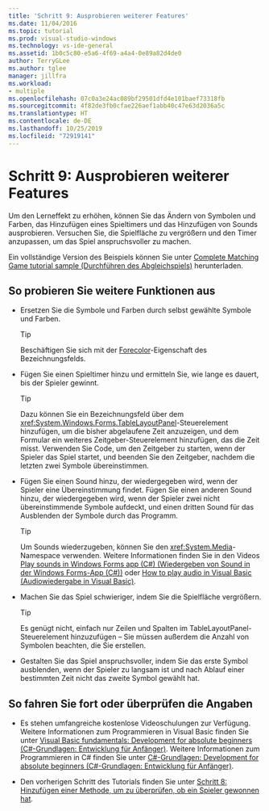 ```yaml
---
title: 'Schritt 9: Ausprobieren weiterer Features'
ms.date: 11/04/2016
ms.topic: tutorial
ms.prod: visual-studio-windows
ms.technology: vs-ide-general
ms.assetid: 1b0c5c80-e5a6-4f69-a4a4-0e89a82d4de0
author: TerryGLee
ms.author: tglee
manager: jillfra
ms.workload:
- multiple
ms.openlocfilehash: 07c0a3e24ac089bf29501dfd4e101baef73318fb
ms.sourcegitcommit: 4f82de3fb0cfae226aef1abb40c47e63d2036a5c
ms.translationtype: HT
ms.contentlocale: de-DE
ms.lasthandoff: 10/25/2019
ms.locfileid: "72919141"
---
```

# <a name="step-9-try-other-features"></a>Schritt 9: Ausprobieren weiterer Features
Um den Lerneffekt zu erhöhen, können Sie das Ändern von Symbolen und Farben, das Hinzufügen eines Spieltimers und das Hinzufügen von Sounds ausprobieren. Versuchen Sie, die Spielfläche zu vergrößern und den Timer anzupassen, um das Spiel anspruchsvoller zu machen.

Ein vollständige Version des Beispiels können Sie unter [Complete Matching Game tutorial sample (Durchführen des Abgleichspiels)](https://code.msdn.microsoft.com/Complete-Matching-Game-4cffddba) herunterladen.

## <a name="to-try-other-features"></a>So probieren Sie weitere Funktionen aus

- Ersetzen Sie die Symbole und Farben durch selbst gewählte Symbole und Farben.

    > [!TIP]
    > Beschäftigen Sie sich mit der [Forecolor](<xref:System.Windows.Forms.Control.ForeColor%2A>)-Eigenschaft des Bezeichnungsfelds.

- Fügen Sie einen Spieltimer hinzu und ermitteln Sie, wie lange es dauert, bis der Spieler gewinnt.

    > [!TIP]
    > Dazu können Sie ein Bezeichnungsfeld über dem <xref:System.Windows.Forms.TableLayoutPanel>-Steuerelement hinzufügen, um die bisher abgelaufene Zeit anzuzeigen, und dem Formular ein weiteres Zeitgeber-Steuerelement hinzufügen, das die Zeit misst. Verwenden Sie Code, um den Zeitgeber zu starten, wenn der Spieler das Spiel startet, und beenden Sie den Zeitgeber, nachdem die letzten zwei Symbole übereinstimmen.

- Fügen Sie einen Sound hinzu, der wiedergegeben wird, wenn der Spieler eine Übereinstimmung findet. Fügen Sie einen anderen Sound hinzu, der wiedergegeben wird, wenn der Spieler zwei nicht übereinstimmende Symbole aufdeckt, und einen dritten Sound für das Ausblenden der Symbole durch das Programm.

    > [!TIP]
    > Um Sounds wiederzugeben, können Sie den <xref:System.Media>-Namespace verwenden. Weitere Informationen finden Sie in den Videos [Play sounds in Windows Forms app (C#) (Wiedergeben von Sound in der Windows Forms-App (C#))](https://www.youtube.com/watch?v=qOh4ooHg1UU&feature=youtu.be) oder [How to play audio in Visual Basic (Audiowiedergabe in Visual Basic)](https://www.youtube.com/watch?v=-4oPDeQrtMs&feature=youtu.be).

- Machen Sie das Spiel schwieriger, indem Sie die Spielfläche vergrößern.

    > [!TIP]
    > Es genügt nicht, einfach nur Zeilen und Spalten im TableLayoutPanel-Steuerelement hinzuzufügen – Sie müssen außerdem die Anzahl von Symbolen beachten, die Sie erstellen.

- Gestalten Sie das Spiel anspruchsvoller, indem Sie das erste Symbol ausblenden, wenn der Spieler zu langsam ist und nach Ablauf einer bestimmten Zeit nicht das zweite Symbol gewählt hat.

## <a name="to-continue-or-review"></a>So fahren Sie fort oder überprüfen die Angaben

- Es stehen umfangreiche kostenlose Videoschulungen zur Verfügung. Weitere Informationen zum Programmieren in Visual Basic finden Sie unter [Visual Basic fundamentals: Development for absolute beginners (C#-Grundlagen: Entwicklung für Anfänger)](https://channel9.msdn.com/Series/Visual-Basic-Development-for-Absolute-Beginners). Weitere Informationen zum Programmieren in C# finden Sie unter [C#-Grundlagen: Development for absolute beginners (C#-Grundlagen: Entwicklung für Anfänger)](https://channel9.msdn.com/Series/C-Sharp-Fundamentals-Development-for-Absolute-Beginners).

- Den vorherigen Schritt des Tutorials finden Sie unter [Schritt 8: Hinzufügen einer Methode, um zu überprüfen, ob ein Spieler gewonnen hat](../ide/step-8-add-a-method-to-verify-whether-the-player-won.md).
